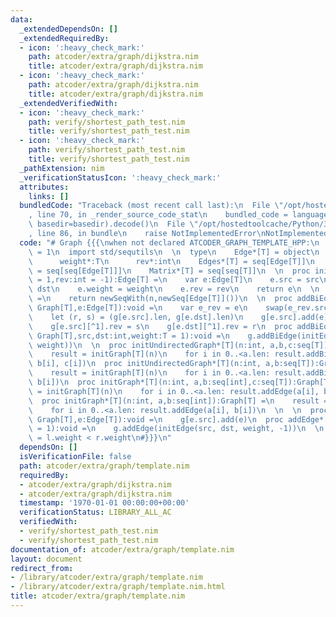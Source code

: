 ```yaml
---
data:
  _extendedDependsOn: []
  _extendedRequiredBy:
  - icon: ':heavy_check_mark:'
    path: atcoder/extra/graph/dijkstra.nim
    title: atcoder/extra/graph/dijkstra.nim
  - icon: ':heavy_check_mark:'
    path: atcoder/extra/graph/dijkstra.nim
    title: atcoder/extra/graph/dijkstra.nim
  _extendedVerifiedWith:
  - icon: ':heavy_check_mark:'
    path: verify/shortest_path_test.nim
    title: verify/shortest_path_test.nim
  - icon: ':heavy_check_mark:'
    path: verify/shortest_path_test.nim
    title: verify/shortest_path_test.nim
  _pathExtension: nim
  _verificationStatusIcon: ':heavy_check_mark:'
  attributes:
    links: []
  bundledCode: "Traceback (most recent call last):\n  File \"/opt/hostedtoolcache/Python/3.8.5/x64/lib/python3.8/site-packages/onlinejudge_verify/documentation/build.py\"\
    , line 70, in _render_source_code_stat\n    bundled_code = language.bundle(stat.path,\
    \ basedir=basedir).decode()\n  File \"/opt/hostedtoolcache/Python/3.8.5/x64/lib/python3.8/site-packages/onlinejudge_verify/languages/nim.py\"\
    , line 86, in bundle\n    raise NotImplementedError\nNotImplementedError\n"
  code: "# Graph {{{\nwhen not declared ATCODER_GRAPH_TEMPLATE_HPP:\n  const ATCODER_GRAPH_TEMPLATE_HPP*\
    \ = 1\n  import std/sequtils\n  \n  type\n    Edge*[T] = object\n      src*,dst*:int\n\
    \      weight*:T\n      rev*:int\n    Edges*[T] = seq[Edge[T]]\n    Graph*[T]\
    \ = seq[seq[Edge[T]]]\n    Matrix*[T] = seq[seq[T]]\n  \n  proc initEdge*[T](src,dst:int,weight:T\
    \ = 1,rev:int = -1):Edge[T] =\n    var e:Edge[T]\n    e.src = src\n    e.dst =\
    \ dst\n    e.weight = weight\n    e.rev = rev\n    return e\n  \n  proc initGraph*[T](n:int):Graph[T]\
    \ =\n    return newSeqWith(n,newSeq[Edge[T]]())\n  \n  proc addBiEdge*[T](g:var\
    \ Graph[T],e:Edge[T]):void =\n    var e_rev = e\n    swap(e_rev.src, e_rev.dst)\n\
    \    let (r, s) = (g[e.src].len, g[e.dst].len)\n    g[e.src].add(e)\n    g[e.dst].add(e_rev)\n\
    \    g[e.src][^1].rev = s\n    g[e.dst][^1].rev = r\n  proc addBiEdge*[T](g:var\
    \ Graph[T],src,dst:int,weight:T = 1):void =\n    g.addBiEdge(initEdge(src, dst,\
    \ weight))\n  \n  proc initUndirectedGraph*[T](n:int, a,b,c:seq[T]):Graph[T] =\n\
    \    result = initGraph[T](n)\n    for i in 0..<a.len: result.addBiEdge(a[i],\
    \ b[i], c[i])\n  proc initUndirectedGraph*[T](n:int, a,b:seq[T]):Graph[T] =\n\
    \    result = initGraph[T](n)\n    for i in 0..<a.len: result.addBiEdge(a[i],\
    \ b[i])\n  proc initGraph*[T](n:int, a,b:seq[int],c:seq[T]):Graph[T] =\n    result\
    \ = initGraph[T](n)\n    for i in 0..<a.len: result.addEdge(a[i], b[i], c[i])\n\
    \  proc initGraph*[T](n:int, a,b:seq[int]):Graph[T] =\n    result = initGraph[T](n)\n\
    \    for i in 0..<a.len: result.addEdge(a[i], b[i])\n  \n  \n  proc addEdge*[T](g:var\
    \ Graph[T],e:Edge[T]):void =\n    g[e.src].add(e)\n  proc addEdge*[T](g:var Graph[T],src,dst:int,weight:T\
    \ = 1):void =\n    g.addEdge(initEdge(src, dst, weight, -1))\n  \n  proc `<`*[T](l,r:Edge[T]):bool\
    \ = l.weight < r.weight\n#}}}\n"
  dependsOn: []
  isVerificationFile: false
  path: atcoder/extra/graph/template.nim
  requiredBy:
  - atcoder/extra/graph/dijkstra.nim
  - atcoder/extra/graph/dijkstra.nim
  timestamp: '1970-01-01 00:00:00+00:00'
  verificationStatus: LIBRARY_ALL_AC
  verifiedWith:
  - verify/shortest_path_test.nim
  - verify/shortest_path_test.nim
documentation_of: atcoder/extra/graph/template.nim
layout: document
redirect_from:
- /library/atcoder/extra/graph/template.nim
- /library/atcoder/extra/graph/template.nim.html
title: atcoder/extra/graph/template.nim
---
```


